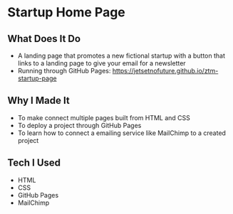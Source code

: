 # Startup Home Page

## What Does It Do
* A landing page that promotes a new fictional startup with a button that links to a landing page to give your email for a newsletter
* Running through GitHub Pages: https://jetsetnofuture.github.io/ztm-startup-page

## Why I Made It
* To make connect multiple pages built from HTML and CSS
* To deploy a project through GitHub Pages
* To learn how to connect a emailing service like MailChimp to a created project

## Tech I Used
* HTML
* CSS
* GitHub Pages
* MailChimp
